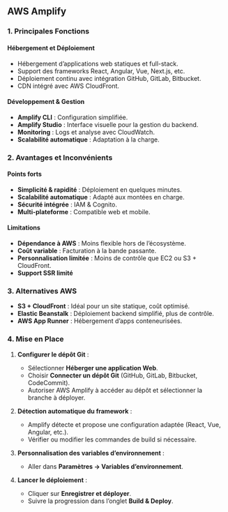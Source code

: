 ## **AWS Amplify**  

### **1. Principales Fonctions**  
####  **Hébergement et Déploiement**  
- Hébergement d’applications web statiques et full-stack.  
- Support des frameworks React, Angular, Vue, Next.js, etc.  
- Déploiement continu avec intégration GitHub, GitLab, Bitbucket.  
- CDN intégré avec AWS CloudFront.  

#### **Développement & Gestion**  
- **Amplify CLI** : Configuration simplifiée.  
- **Amplify Studio** : Interface visuelle pour la gestion du backend.  
- **Monitoring** : Logs et analyse avec CloudWatch.  
- **Scalabilité automatique** : Adaptation à la charge.  

### **2. Avantages et Inconvénients**  
#### **Points forts**  
- **Simplicité & rapidité** : Déploiement en quelques minutes.  
- **Scalabilité automatique** : Adapté aux montées en charge.  
- **Sécurité intégrée** : IAM & Cognito.  
- **Multi-plateforme** : Compatible web et mobile.

#### **Limitations**  
- **Dépendance à AWS** : Moins flexible hors de l’écosystème.  
- **Coût variable** : Facturation à la bande passante.  
- **Personnalisation limitée** : Moins de contrôle que EC2 ou S3 + CloudFront.  
- **Support SSR limité**

### **3. Alternatives AWS**  
- **S3 + CloudFront** : Idéal pour un site statique, coût optimisé.  
- **Elastic Beanstalk** : Déploiement backend simplifié, plus de contrôle.  
- **AWS App Runner** : Hébergement d’apps conteneurisées.  


### **4. Mise en Place**  
 
1. **Configurer le dépôt Git** :  
   - Sélectionner **Héberger une application Web**.  
   - Choisir **Connecter un dépôt Git** (GitHub, GitLab, Bitbucket, CodeCommit).  
   - Autoriser AWS Amplify à accéder au dépôt et sélectionner la branche à déployer.  

2. **Détection automatique du framework** :  
   - Amplify détecte et propose une configuration adaptée (React, Vue, Angular, etc.).  
   - Vérifier ou modifier les commandes de build si nécessaire.  

3. **Personnalisation des variables d’environnement** :  
   - Aller dans **Paramètres → Variables d’environnement**.

3. **Lancer le déploiement** :  
   - Cliquer sur **Enregistrer et déployer**.  
   - Suivre la progression dans l’onglet **Build & Deploy**.  
